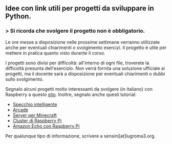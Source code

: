  ## Idee con link utili per progetti da sviluppare in Python.
 ### > Si ricorda che svolgere il progetto non è obbligatorio.
 
 Le ore messe a disposizione nelle prossime settimane verranno utilizzate anche per eventuali chiarimenti o svolgimento esercizi. Il progetto è utile per mettere in pratica quanto visto durante il corso.
 
 I progetti sono divisi per difficoltà: all'interno di ogni file, troverete la difficoltà presunta dell'esercizio. 
 Non verrà fornita una soluzione ufficiale ai progetti, ma il docente sarà a disposizione per eventuali chiarimenti o dubbi sullo svolgimento.
 
 Segnalo alcuni progetti molto interessanti da svolgere (in italiano) con Raspberry a questo [sito](https://projects.raspberrypi.org/it-IT/projects).
 Inoltre, segnalo anche questi tutorial:
- [Specchio intelligente](https://www.youtube.com/watch?v=fkVBAcvbrjU&t=2s&list=WL&index=3)
- [Arcade](https://www.youtube.com/watch?v=oyIg6e7Fcns)
- [Server per Minecraft](https://www.youtube.com/watch?v=Mw9bUz2OiLk)
- [Cluster di Raspberry Pi](https://www.youtube.com/watch?v=H2rTecSO0gk)
- [Amazon Echo con Raspberry Pi](https://www.youtube.com/watch?v=d2KvT8tcmNU)
 
 Per qualunque tipo di informazione, scrivere a sensini[at]lugroma3.org.
